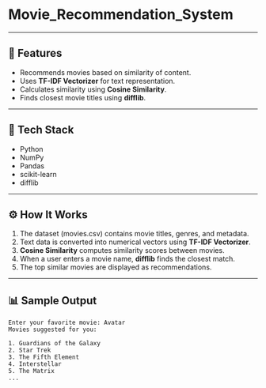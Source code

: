 # Movie_Recommendation_System

---

## 🚀 Features

* Recommends movies based on similarity of content.
* Uses **TF-IDF Vectorizer** for text representation.
* Calculates similarity using **Cosine Similarity**.
* Finds closest movie titles using **difflib**.

---

## 🧠 Tech Stack

* Python
* NumPy
* Pandas
* scikit-learn
* difflib

---

## ⚙️ How It Works

1. The dataset (movies.csv) contains movie titles, genres, and metadata.
2. Text data is converted into numerical vectors using **TF-IDF Vectorizer**.
3. **Cosine Similarity** computes similarity scores between movies.
4. When a user enters a movie name, **difflib** finds the closest match.
5. The top similar movies are displayed as recommendations.

---


## 📊 Sample Output

```
Enter your favorite movie: Avatar
Movies suggested for you:

1. Guardians of the Galaxy  
2. Star Trek  
3. The Fifth Element  
4. Interstellar  
5. The Matrix  
...
```

